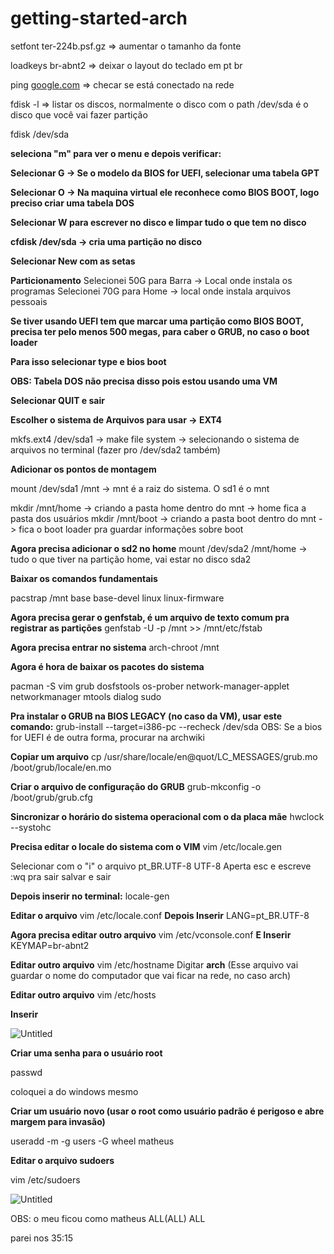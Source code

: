 # getting-started-arch
setfont ter-224b.psf.gz => aumentar o tamanho da fonte

loadkeys br-abnt2 => deixar o layout do teclado em pt br

ping [google.com](http://google.com/) => checar se está conectado na rede

fdisk -l => listar os discos, normalmente o disco com o path /dev/sda é o disco que você vai fazer partição

fdisk  /dev/sda

**seleciona "m" para ver o menu e depois verificar:**

**Selecionar G -> Se o modelo da BIOS for UEFI, selecionar uma tabela GPT**

**Selecionar O -> Na maquina virtual ele reconhece como BIOS BOOT, logo preciso criar uma tabela DOS**

**Selecionar W para escrever no disco e limpar tudo o que tem no disco**

**cfdisk /dev/sda -> cria uma partição no disco**

**Selecionar New com as setas**

**Particionamento**
Selecionei 50G para Barra -> Local onde instala os programas
Selecionei 70G para Home -> local onde instala arquivos pessoais

**Se tiver usando UEFI tem que marcar uma partição como BIOS BOOT, precisa ter pelo menos 500 megas, para caber o GRUB, no caso o boot loader**

**Para isso selecionar type e bios boot**

**OBS: Tabela DOS não precisa disso pois estou usando uma VM**

**Selecionar QUIT e sair**

**Escolher o sistema de Arquivos para usar -> EXT4**

mkfs.ext4 /dev/sda1 -> make file system -> selecionando o sistema de arquivos no terminal
(fazer pro /dev/sda2 também)

**Adicionar os pontos de montagem**

mount /dev/sda1 /mnt -> mnt é a raiz do sistema. O sd1 é o mnt

mkdir /mnt/home -> criando a pasta home dentro do mnt -> home fica a pasta dos usuários
mkdir /mnt/boot -> criando a pasta boot dentro do mnt -> fica o boot loader pra guardar informações sobre boot

**Agora precisa adicionar o sd2 no home**
mount /dev/sda2 /mnt/home -> tudo o que tiver na partição home, vai estar no disco sda2

**Baixar os comandos fundamentais**

pacstrap /mnt base base-devel linux linux-firmware

**Agora precisa gerar o genfstab, é um arquivo de texto comum pra registrar as partições**
genfstab -U -p /mnt >> /mnt/etc/fstab

**Agora precisa entrar no sistema**
arch-chroot /mnt

**Agora é hora de baixar os pacotes do sistema**

pacman -S vim grub dosfstools os-prober network-manager-applet networkmanager mtools dialog sudo

**Pra instalar o GRUB na BIOS LEGACY (no caso da VM), usar este comando:**
grub-install --target=i386-pc --recheck /dev/sda
OBS: Se a bios for UEFI é de outra forma, procurar na archwiki

**Copiar um arquivo**
cp /usr/share/locale/en@quot/LC_MESSAGES/grub.mo /boot/grub/locale/en.mo

**Criar o arquivo de configuração do GRUB**
grub-mkconfig -o /boot/grub/grub.cfg

**Sincronizar o horário do sistema operacional com o da placa mãe**
hwclock --systohc

**Precisa editar o locale do sistema com o VIM**
vim /etc/locale.gen

Selecionar com o "i" o arquivo pt_BR.UTF-8 UTF-8
Aperta esc e escreve :wq pra sair salvar e sair

**Depois inserir no terminal:**
locale-gen

**Editar o arquivo**
vim /etc/locale.conf
**Depois Inserir**
LANG=pt_BR.UTF-8

**Agora precisa editar outro arquivo**
vim /etc/vconsole.conf
**E Inserir**
KEYMAP=br-abnt2

**Editar outro arquivo**
vim /etc/hostname
Digitar **arch**
(Esse arquivo vai guardar o nome do computador que vai ficar na rede, no caso arch)

**Editar outro arquivo**
vim /etc/hosts

**Inserir**

![Untitled](https://s3-us-west-2.amazonaws.com/secure.notion-static.com/e09fdcbb-f579-4a7a-8d28-ff542e2700cd/Untitled.png)

**Criar uma senha para o usuário root**

passwd

coloquei a do windows mesmo 

**Criar um usuário novo (usar o root como usuário padrão é perigoso e abre margem para invasão)**

useradd -m -g users -G wheel matheus

**Editar o arquivo sudoers** 

vim /etc/sudoers

![Untitled](https://s3-us-west-2.amazonaws.com/secure.notion-static.com/420904af-6ef6-488a-be32-1bc3ac9e9319/Untitled.png)

OBS: o meu ficou como matheus ALL(ALL) ALL

parei nos 35:15